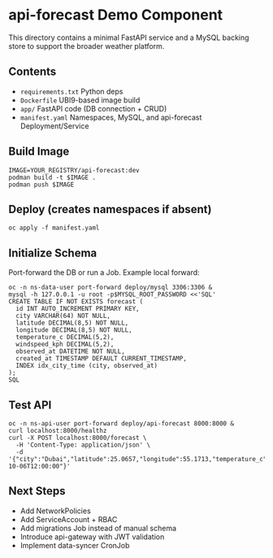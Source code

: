 # api-forecast Demo Component

This directory contains a minimal FastAPI service and a MySQL backing store to support the broader weather platform.

## Contents
- `requirements.txt` Python deps
- `Dockerfile` UBI9-based image build
- `app/` FastAPI code (DB connection + CRUD)
- `manifest.yaml` Namespaces, MySQL, and api-forecast Deployment/Service

## Build Image
```
IMAGE=YOUR_REGISTRY/api-forecast:dev
podman build -t $IMAGE .
podman push $IMAGE
```

## Deploy (creates namespaces if absent)
```
oc apply -f manifest.yaml
```

## Initialize Schema
Port-forward the DB or run a Job. Example local forward:
```
oc -n ns-data-user port-forward deploy/mysql 3306:3306 &
mysql -h 127.0.0.1 -u root -p$MYSQL_ROOT_PASSWORD <<'SQL'
CREATE TABLE IF NOT EXISTS forecast (
  id INT AUTO_INCREMENT PRIMARY KEY,
  city VARCHAR(64) NOT NULL,
  latitude DECIMAL(8,5) NOT NULL,
  longitude DECIMAL(8,5) NOT NULL,
  temperature_c DECIMAL(5,2),
  windspeed_kph DECIMAL(5,2),
  observed_at DATETIME NOT NULL,
  created_at TIMESTAMP DEFAULT CURRENT_TIMESTAMP,
  INDEX idx_city_time (city, observed_at)
);
SQL
```

## Test API
```
oc -n ns-api-user port-forward deploy/api-forecast 8000:8000 &
curl localhost:8000/healthz
curl -X POST localhost:8000/forecast \
  -H 'Content-Type: application/json' \
  -d '{"city":"Dubai","latitude":25.0657,"longitude":55.1713,"temperature_c":34.2,"windspeed_kph":12.3,"observed_at":"2025-10-06T12:00:00"}'
```

## Next Steps
- Add NetworkPolicies
- Add ServiceAccount + RBAC
- Add migrations Job instead of manual schema
- Introduce api-gateway with JWT validation
- Implement data-syncer CronJob
